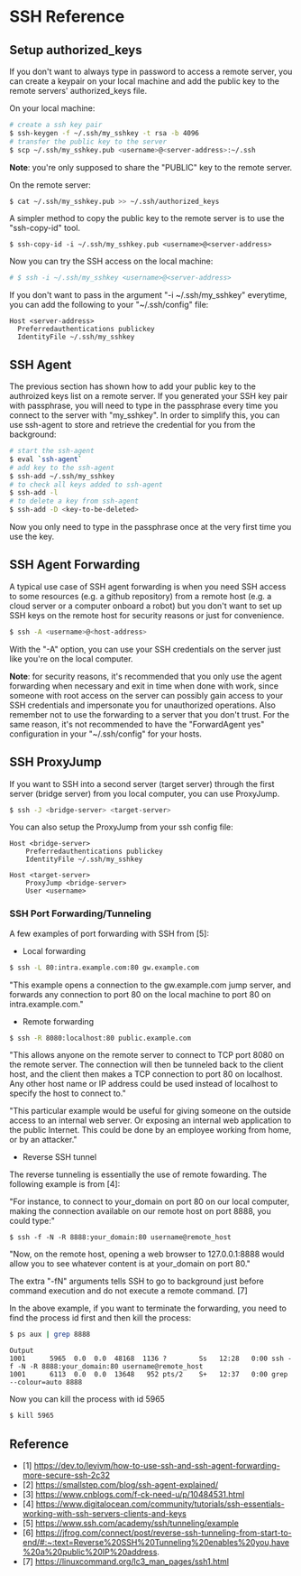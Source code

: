 # SSH Reference

## Setup authorized_keys

If you don't want to always type in password to access a remote server, you can create a keypair on your local machine and add the public key to the remote servers' authorized_keys file.

On your local machine:

```bash
# create a ssh key pair
$ ssh-keygen -f ~/.ssh/my_sshkey -t rsa -b 4096
# transfer the public key to the server
$ scp ~/.ssh/my_sshkey.pub <username>@<server-address>:~/.ssh
```

**Note**: you're only supposed to share the "PUBLIC" key to the remote server.

On the remote server:

```bash
$ cat ~/.ssh/my_sshkey.pub >> ~/.ssh/authorized_keys
```

A simpler method to copy the public key to the remote server is to use the "ssh-copy-id" tool.

```
$ ssh-copy-id -i ~/.ssh/my_sshkey.pub <username>@<server-address>
```

Now you can try the SSH access on the local machine:

```bash
# $ ssh -i ~/.ssh/my_sshkey <username>@<server-address>
```

If you don't want to pass in the argument "-i ~/.ssh/my_sshkey" everytime, you can add the following to your "~/.ssh/config" file:

```
Host <server-address>
  Preferredauthentications publickey
  IdentityFile ~/.ssh/my_sshkey
```

## SSH Agent

The previous section has shown how to add your public key to the authroized keys list on a remote server. If you generated your SSH key pair with passphrase, you will need to type in the passphrase every time you connect to the server with "my_sshkey". In order to simplify this, you can use ssh-agent to store and retrieve the credential for you from the background:

```bash
# start the ssh-agent
$ eval `ssh-agent`
# add key to the ssh-agent
$ ssh-add ~/.ssh/my_sshkey
# to check all keys added to ssh-agent
$ ssh-add -l
# to delete a key from ssh-agent
$ ssh-add -D <key-to-be-deleted>
```

Now you only need to type in the passphrase once at the very first time you use the key.

## SSH Agent Forwarding

A typical use case of SSH agent forwarding is when you need SSH access to some resources (e.g. a github repository) from a remote host (e.g. a cloud server or a computer onboard a robot) but you don't want to set up SSH keys on the remote host for security reasons or just for convenience.

```bash
$ ssh -A <username>@<host-address>
```

With the "-A" option, you can use your SSH credentials on the server just like you're on the local computer.

**Note**: for security reasons, it's recommended that you only use the agent forwarding when necessary and exit in time when done with work, since someone with root access on the server can possibly gain access to your SSH credentials and impersonate you for unauthorized operations. Also remember not to use the forwarding to a server that you don't trust. For the same reason, it's not recommended to have the "ForwardAgent yes" configuration in your "~/.ssh/config" for your hosts.

## SSH ProxyJump

If you want to SSH into a second server (target server) through the first server (bridge server) from you local computer, you can use ProxyJump.

```bash
$ ssh -J <bridge-server> <target-server> 
```

You can also setup the ProxyJump from your ssh config file:

```
Host <bridge-server>
	Preferredauthentications publickey
    IdentityFile ~/.ssh/my_sshkey

Host <target-server>
	ProxyJump <bridge-server>
	User <username>
```

### SSH Port Forwarding/Tunneling

A few examples of port forwarding with SSH from [5]:

* Local forwarding

```bash
$ ssh -L 80:intra.example.com:80 gw.example.com
```

"This example opens a connection to the gw.example.com jump server, and forwards any connection to port 80 on the local machine to port 80 on intra.example.com."

* Remote forwarding

```bash
$ ssh -R 8080:localhost:80 public.example.com
```

"This allows anyone on the remote server to connect to TCP port 8080 on the remote server. The connection will then be tunneled back to the client host, and the client then makes a TCP connection to port 80 on localhost. Any other host name or IP address could be used instead of localhost to specify the host to connect to."

"This particular example would be useful for giving someone on the outside access to an internal web server. Or exposing an internal web application to the public Internet. This could be done by an employee working from home, or by an attacker."

* Reverse SSH tunnel

The reverse tunneling is essentially the use of remote fowarding. The following example is from [4]:

"For instance, to connect to your_domain on port 80 on our local computer, making the connection available on our remote host on port 8888, you could type:"

```
$ ssh -f -N -R 8888:your_domain:80 username@remote_host
```

"Now, on the remote host, opening a web browser to 127.0.0.1:8888 would allow you to see whatever content is at your_domain on port 80."

The extra "-fN" arguments tells SSH to go to background just before command execution and do not execute a remote command. [7]

In the above example, if you want to terminate the forwarding, you need to find the process id first and then kill the process:

```bash
$ ps aux | grep 8888
```

```
Output
1001      5965  0.0  0.0  48168  1136 ?        Ss   12:28   0:00 ssh -f -N -R 8888:your_domain:80 username@remote_host
1001      6113  0.0  0.0  13648   952 pts/2    S+   12:37   0:00 grep --colour=auto 8888
```

Now you can kill the process with id 5965

```bash
$ kill 5965
```

## Reference

* [1] https://dev.to/levivm/how-to-use-ssh-and-ssh-agent-forwarding-more-secure-ssh-2c32
* [2] https://smallstep.com/blog/ssh-agent-explained/
* [3] https://www.cnblogs.com/f-ck-need-u/p/10484531.html
* [4] https://www.digitalocean.com/community/tutorials/ssh-essentials-working-with-ssh-servers-clients-and-keys
* [5] https://www.ssh.com/academy/ssh/tunneling/example
* [6] https://jfrog.com/connect/post/reverse-ssh-tunneling-from-start-to-end/#:~:text=Reverse%20SSH%20Tunneling%20enables%20you,have%20a%20public%20IP%20address.
* [7] https://linuxcommand.org/lc3_man_pages/ssh1.html